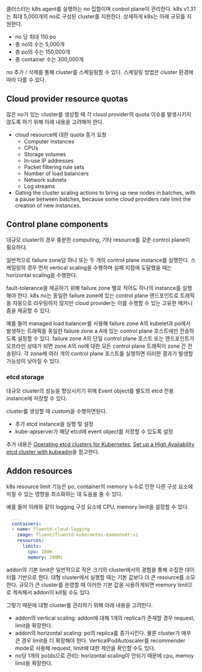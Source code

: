 클러스터는 k8s agent를 실행하는 no 집합이며 control plane이 관리한다. k8s v1.31는 최대 5,000개의 no로 구성된 cluster를 지원한다. 상세하게 k8s는 아래 규모를 지원한다.
- no 당 최대 110 po
- 총 no의 수는 5,000개
- 총 po의 수는 150,000개
- 총 container 수는 300,000개

no 추가 / 삭제를 통해 cluster를 스케일링할 수 있다. 스케일링 방법은 cluster 환경에 따라 다를 수 있다.

## Cloud provider resource quotas
많은 no가 있는 cluster를 생성할 때 각 cloud provider의 quota 이슈를 발생시키지 않도록 하기 위해 아래 내용을 고려해야 한다.
- cloud resource에 대한 quota 증가 요청
    - Computer instances
    - CPUs
    - Storage volumes
    - In-use IP addresses
    - Packet filtering rule sets
    - Number of load balancers
    - Network subnets
    - Log streams
- Gating the cluster scaling actions to bring up new nodes in batches, with a pause between batches, because some cloud providers rate limit the creation of new instances.

## Control plane components
대규모 cluster의 경우 충분한 computing, 기타 resource를 갖춘 control plane이 필요하다.

일반적으로 failure zone당 하나 또는 두 개의 control plane instance를 실행한다. 스케일링의 경우 먼저 vertical scaling을 수행하며 실패 지점에 도달했을 때는 horizontal scaling을 수행한다.

fault-tolerance을 제공하기 위해 failure zone 별로 적어도 하나의 instance를 실행해야 한다. k8s no는 동일한 failure zone에 있는 control plane 엔드포인트로 트래픽을 자동으로 라우팅하지 않지만 cloud provider는 이를 수행할 수 있는 고유한 메커니즘을 제공할 수 있다.

예를 들어 managed load balancer를 사용해 failure zone A의 kubelet과 po에서 발생하는 트래픽을 동일한 failure zone a A에 있는 control plane 호스트에만 전송하도록 설정할 수 있다. failure zone A의 단일 control plane 호스트 또는 엔드포인트가 오프라인 상태가 되면 zone A의 no에 대한 모든 control plane 트래픽이 zone 간 전송된다. 각 zone에 여러 개의 control plane 호스트를 실행하면 이러한 결과가 발생할 가능성이 낮아질 수 있다.

### etcd storage
대규모 cluster의 성능을 향상시키기 위해 Event object를 별도의 etcd 전용 instance에 저장할 수 있다.

cluster를 생성할 때 custom을 수행하면된다.
- 추가 etcd instance을 실행 및 설정
- kube-apiserver가 해당 etcd에 event object를 저장할 수 있도록 설정

추가 내용은 [Operating etcd clusters for Kubernetes](https://kubernetes.io/docs/tasks/administer-cluster/configure-upgrade-etcd/), [Set up a High Availability etcd cluster with kubeadm](https://kubernetes.io/docs/setup/production-environment/tools/kubeadm/setup-ha-etcd-with-kubeadm/)을 참고한다.

## Addon resources
k8s resource limit 기능은 po, container의 memory 누수로 인한 다른 구성 요소에 미칠 수 있는 영향을 최소화하는 데 도움을 줄 수 있다.

예를 들어 아래와 같이 logging 구성 요소에 CPU, memory limit을 설정할 수 있다.
``` yaml
  ...
  containers:
  - name: fluentd-cloud-logging
    image: fluent/fluentd-kubernetes-daemonset:v1
    resources:
      limits:
        cpu: 100m
        memory: 200Mi
```

addon의 기본 limit은 일반적으로 작은 크기의 cluster에서의 경험을 통해 수집한 데이터를 기반으로 한다. 대형 cluster에서 실행할 때는 기본 값보다 더 큰 resource를 소모한다. 규모가 큰 cluster를 운영할 때 이러한 기본 값을 사용하게되면 memory limit으로 계속해서 addon이 kill될 수도 있다.

그렇기 때문에 대형 cluster를 관리하기 위해 아래 내용을 고려한다.
- addon의 vertical scaling: addon에 대해 1개의 replica가 존재할 경우 request, limit을 확장한다.
- addon의 horizontal scaling: po의 replica를 증가시킨다. 물론 cluster가 매우 큰 경우 limit을 더 확장해야 한다. VerticalPodAutoscaler를 recommender mode로 사용해 request, limit에 대한 제안을 확인할 수도 있다.
- no당 1개의 po(ds으로 관리): horizontal scaling이 안되기 때문에 cpu, memoy limit을 확장한다.